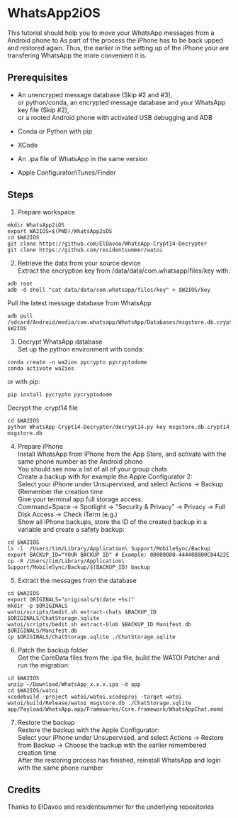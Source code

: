 # WhatsApp2iOS
This tutorial should help you to move your WhatsApp messages
from a Android phone to 
As part of the process the iPhone has to be back upped and restored again.
Thus, the earlier in the setting up of the iPhone your are transfering WhatsApp the more convenient it is.

## Prerequisites
- An unencryped message database (Skip #2 and #3),  
  or python/conda, an encrypted message database and your WhatsApp key file (Skip #2),  
  or a rooted Android phone with activated USB debugging and ADB

- Conda or Python with pip
- XCode
- An .ipa file of WhatsApp in the same version
- Apple Configurator/iTunes/Finder

 
## Steps

1. Prepare workspace  
```
mkdir WhatsApp2iOS
export WA2IOS=$(PWD)/WhatsApp2iOS
cd $WA2IOS
git clone https://github.com/ElDavoo/WhatsApp-Crypt14-Decrypter
git clone https://github.com/residentsummer/watoi
```


2. Retrieve the data from your source device  
Extract the encryption key from /data/data/com.whatsapp/files/key with:
```
adb root
adb -d shell "cat data/data/com.whatsapp/files/key" > $W2IOS/key
```
Pull the latest message database from WhatsApp
```
adb pull /sdcard/Android/media/com.whatsapp/WhatsApp/Databases/msgstore.db.crypt14 $W2IOS
```

3. Decrypt WhatsApp database  
Set up the python environment with conda:
```
conda create -n wa2ios pycrypto pycryptodome
conda activate wa2ios
```
or with pip:
```
pip install pycrypto pycryptodome
```
Decrypt the .crypt14 file
```
cd $WA2IOS
python WhatsApp-Crypt14-Decrypter/decrypt14.py key msgstore.db.crypt14 msgstore.db
```

4. Prepare iPhone  
Install WhatsApp from iPhone from the App Store, and activate with the same phone number as the Android phone  
You should see now a list of all of your group chats  
Create a backup with for example the Apple Configurator 2:  
Select your iPhone under Unsupervised, and select Actions -> Backup (Remember the creation time  
Give your terminal app full storage access:  
Command+Space -> Spotlight -> "Security & Privacy" -> Privacy -> Full Disk Access -> Check iTerm (e.g.)  
Show all iPhone backups, store the ID of the created backup in a variable and create a safety backup:
```
cd $WA2IOS
ls -l  /Users/tim/Library/Application\ Support/MobileSync/Backup
export BACKUP_ID="YOUR BACKUP ID" # Example: 00000000-444408800C04422E
cp -R /Users/tim/Library/Application\ Support/MobileSync/Backup/$(BACKUP_ID) backup
```


5. Extract the messages from the database  
```
cd $WA2IOS
export ORIGINALS="originals/$(date +%s)"
mkdir -p $ORIGINALS
watoi/scripts/bedit.sh extract-chats $BACKUP_ID $ORIGINALS/ChatStorage.sqlite
watoi/scripts/bedit.sh extract-blob $BACKUP_ID Manifest.db $ORIGINALS/Manifest.db
cp $ORIGINALS/ChatStorage.sqlite ./ChatStorage.sqlite
```

6. Patch the backup folder  
Get the CoreData files from the .ipa file, build the WATOI Patcher and run the migration:
```
cd $WA2IOS
unzip ~/Download/WhatsApp_x.x.x.ipa -d app
cd $WA2IOS/watoi
xcodebuild -project watoi/watoi.xcodeproj -target watoi
watoi/build/Release/watoi msgstore.db ./ChatStorage.sqlite app/Payload/WhatsApp.app/Frameworks/Core.framework/WhatsAppChat.momd
```

7. Restore the backup  
Restore the backup with the Apple Configurator:  
Select your iPhone under Unsupervised, and select Actions -> Restore from Backup -> Choose the backup with the earlier remembered creation time  
After the restoring process has finished, reinstall WhatsApp and login with the same phone number

## Credits
Thanks to ElDavoo and residentsummer for the underlying repositories
